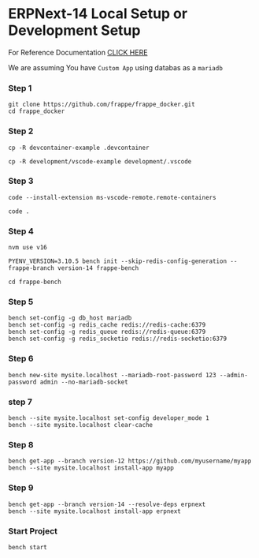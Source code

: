 # ERPNext-14 Local Setup or Development Setup

For Reference Documentation [CLICK HERE](https://github.com/frappe/frappe_docker/blob/main/docs/development.md)

We are assuming You have `Custom App` using databas as a `mariadb`

### Step 1
```
git clone https://github.com/frappe/frappe_docker.git
cd frappe_docker
```

### Step 2
```
cp -R devcontainer-example .devcontainer
```
```
cp -R development/vscode-example development/.vscode
```

### Step 3
```
code --install-extension ms-vscode-remote.remote-containers
```
```
code .
```

### Step 4
```
nvm use v16
```
```
PYENV_VERSION=3.10.5 bench init --skip-redis-config-generation --frappe-branch version-14 frappe-bench
```
```
cd frappe-bench
```

### Step 5
```
bench set-config -g db_host mariadb
bench set-config -g redis_cache redis://redis-cache:6379
bench set-config -g redis_queue redis://redis-queue:6379
bench set-config -g redis_socketio redis://redis-socketio:6379
```

### Step 6
```
bench new-site mysite.localhost --mariadb-root-password 123 --admin-password admin --no-mariadb-socket
```

### step 7
```
bench --site mysite.localhost set-config developer_mode 1
bench --site mysite.localhost clear-cache
```

### Step 8
```
bench get-app --branch version-12 https://github.com/myusername/myapp
bench --site mysite.localhost install-app myapp
```

### Step 9
```
bench get-app --branch version-14 --resolve-deps erpnext
bench --site mysite.localhost install-app erpnext
```

### Start Project
```
bench start
```